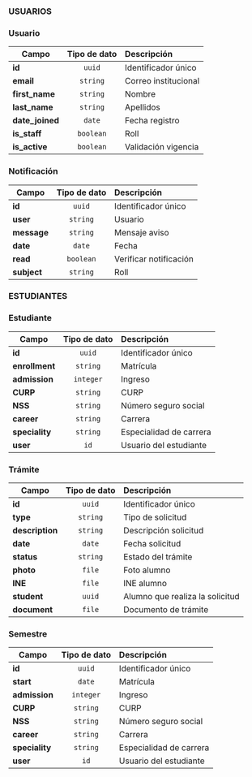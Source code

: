 
### USUARIOS

### Usuario

| Campo                | Tipo de dato | Descripción            |
| -------------------- | :----------: | :--------------------- |
| **id**               |    `uuid`    | Identificador único    |
| **email**            |   `string`   | Correo institucional   |
| **first_name**       |   `string`   | Nombre                 |
| **last_name**        |   `string`   | Apellidos              |
| **date_joined**      |    `date`    | Fecha registro         |
| **is_staff**         |   `boolean`  | Roll                   |
| **is_active**        |   `boolean`  | Validación vigencia    |

### Notificación

| Campo                | Tipo de dato | Descripción            |
| -------------------- | :----------: | :--------------------- |
| **id**               |    `uuid`    | Identificador único    |
| **user**             |   `string`   | Usuario                |
| **message**          |   `string`   | Mensaje aviso          |
| **date**             |   `date`     | Fecha                  |
| **read**             |   `boolean`  | Verificar notificación |
| **subject**          |   `string`   | Roll                   |

### ESTUDIANTES

### Estudiante

| Campo                | Tipo de dato | Descripción            |
| -------------------- | :----------: | :--------------------- |
| **id**               |    `uuid`    | Identificador único    |
| **enrollment**       |   `string`   | Matrícula              |
| **admission**        |   `integer`  | Ingreso                |
| **CURP**             |   `string`   | CURP                   |
| **NSS**              |   `string`   | Número seguro social   |
| **career**           |   `string`   | Carrera                |
| **speciality**       |   `string`   | Especialidad de carrera|
| **user**             |   `id`       |Usuario del estudiante  |

### Trámite

| Campo                | Tipo de dato | Descripción            |
| -------------------- | :----------: | :--------------------- |
| **id**               |    `uuid`    | Identificador único    |
| **type**             |   `string`   | Tipo de solicitud      |
| **description**      |   `string`   | Descripción solicitud  |
| **date**             |   `date`     | Fecha solicitud        |
| **status**           |   `string`   | Estado del trámite     |
| **photo**            |   `file`     | Foto alumno            |
| **INE**              |   `file`     | INE alumno             |
| **student**          |   `uuid`     | Alumno que realiza la solicitud          |
| **document**         |   `file`     | Documento de trámite   |

### Semestre

| Campo                | Tipo de dato | Descripción            |
| -------------------- | :----------: | :--------------------- |
| **id**               |    `uuid`    | Identificador único    |
| **start**            |   `date`     | Matrícula              |
| **admission**        |   `integer`  | Ingreso                |
| **CURP**             |   `string`   | CURP                   |
| **NSS**              |   `string`   | Número seguro social   |
| **career**           |   `string`   | Carrera                |
| **speciality**       |   `string`   | Especialidad de carrera|
| **user**             |   `id`       |Usuario del estudiante  |
